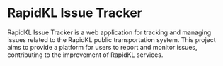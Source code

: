# RapidKL Issue Tracker

RapidKL Issue Tracker is a web application for tracking and managing issues related to the RapidKL public transportation system. This project aims to provide a platform for users to report and monitor issues, contributing to the improvement of RapidKL services.

